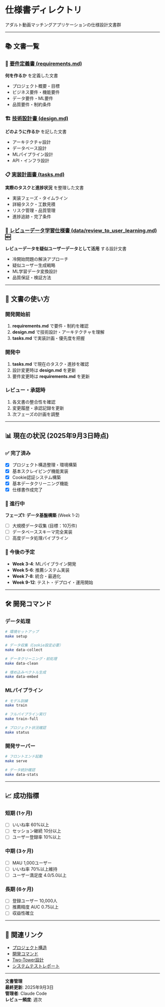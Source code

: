 # 仕様書ディレクトリ

アダルト動画マッチングアプリケーションの仕様設計文書群

---

## 📚 文書一覧

### 🎯 [要件定義書 (requirements.md)](./requirements.md)
**何を作るか** を定義した文書
- プロジェクト概要・目標
- ビジネス要件・機能要件
- データ要件・ML要件
- 品質要件・制約条件

### 🏗️ [技術設計書 (design.md)](./design.md)  
**どのように作るか** を記した文書
- アーキテクチャ設計
- データベース設計
- MLパイプライン設計
- API・インフラ設計

### 📋 [実装計画書 (tasks.md)](./tasks.md)
**実際のタスクと進捗状況** を整理した文書
- 実装フェーズ・タイムライン
- 詳細タスク・工数見積
- リスク管理・品質管理
- 進捗追跡・完了条件

### 🤖 [レビューデータ学習仕様書 (data/review_to_user_learning.md)](./data/review_to_user_learning.md) 🆕
**レビューデータを疑似ユーザーデータとして活用** する設計文書
- 冷開始問題の解決アプローチ
- 疑似ユーザー生成戦略
- ML学習データ変換設計
- 品質保証・検証方法

---

## 🔄 文書の使い方

### 開発開始前
1. **requirements.md** で要件・制約を確認
2. **design.md** で技術設計・アーキテクチャを理解  
3. **tasks.md** で実装計画・優先度を把握

### 開発中
1. **tasks.md** で現在のタスク・進捗を確認
2. 設計変更時は **design.md** を更新
3. 要件変更時は **requirements.md** を更新

### レビュー・承認時
1. 各文書の整合性を確認
2. 変更履歴・承認記録を更新
3. 次フェーズの計画を調整

---

## 📊 現在の状況 (2025年9月3日時点)

### ✅ 完了済み
- [x] プロジェクト構造整理・環境構築
- [x] 基本スクレイピング機能実装
- [x] Cookie認証システム構築
- [x] 基本データクリーニング機能
- [x] 仕様書作成完了

### 🔄 進行中  
**フェーズ1: データ基盤構築** (Week 1-2)
- [ ] 大規模データ収集 (目標：10万件)
- [ ] データベーススキーマ完全実装
- [ ] 高度データ処理パイプライン

### 📅 今後の予定
- **Week 3-4**: MLパイプライン開発
- **Week 5-6**: 推薦システム実装  
- **Week 7-8**: 統合・最適化
- **Week 9-12**: テスト・デプロイ・運用開始

---

## 🛠️ 開発コマンド

### データ処理
```bash
# 環境セットアップ
make setup

# データ収集（Cookie設定必要）
make data-collect

# データクリーニング・前処理
make data-clean

# 埋め込みベクトル生成
make data-embed
```

### MLパイプライン
```bash
# モデル訓練
make train

# フルパイプライン実行
make train-full

# プロジェクト状況確認
make status
```

### 開発サーバー
```bash
# フロントエンド起動
make serve

# データ統計確認
make data-stats
```

---

## 📈 成功指標

### 短期 (1ヶ月)
- [ ] いいね率 60%以上
- [ ] セッション継続 10分以上  
- [ ] ユーザー登録率 10%以上

### 中期 (3ヶ月)
- [ ] MAU 1,000ユーザー
- [ ] いいね率 70%以上維持
- [ ] ユーザー満足度 4.0/5.0以上

### 長期 (6ヶ月)  
- [ ] 登録ユーザー 10,000人
- [ ] 推薦精度 AUC 0.75以上
- [ ] 収益性確立

---

## 🔗 関連リンク

- [プロジェクト構造](../../PROJECT_STRUCTURE.md)
- [開発コマンド](../../CLAUDE.md)  
- [Two-Tower設計](../two_tower_model_design.md)
- [システムテストレポート](../system_test_report.md)

---

**文書管理**  
**最終更新**: 2025年9月3日  
**管理者**: Claude Code  
**レビュー頻度**: 週次